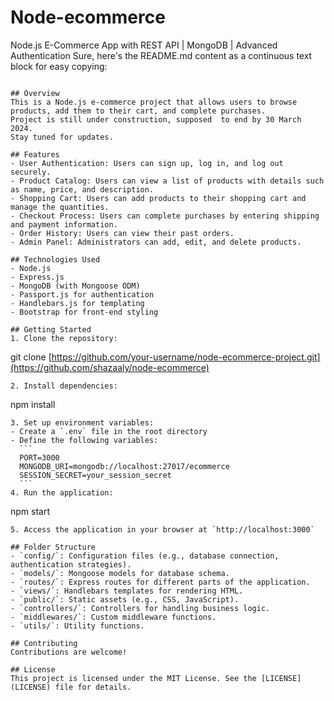 # Node-ecommerce
Node.js E-Commerce App with REST API | MongoDB | Advanced Authentication
Sure, here's the README.md content as a continuous text block for easy copying:

```

## Overview
This is a Node.js e-commerce project that allows users to browse products, add them to their cart, and complete purchases.
Project is still under construction, supposed  to end by 30 March 2024.
Stay tuned for updates.

## Features
- User Authentication: Users can sign up, log in, and log out securely.
- Product Catalog: Users can view a list of products with details such as name, price, and description.
- Shopping Cart: Users can add products to their shopping cart and manage the quantities.
- Checkout Process: Users can complete purchases by entering shipping and payment information.
- Order History: Users can view their past orders.
- Admin Panel: Administrators can add, edit, and delete products.

## Technologies Used
- Node.js
- Express.js
- MongoDB (with Mongoose ODM)
- Passport.js for authentication
- Handlebars.js for templating
- Bootstrap for front-end styling

## Getting Started
1. Clone the repository:
   ```
   git clone [https://github.com/your-username/node-ecommerce-project.git](https://github.com/shazaaly/node-ecommerce)
   ```
2. Install dependencies:
   ```
   npm install
   ```
3. Set up environment variables:
   - Create a `.env` file in the root directory
   - Define the following variables:
     ```
     PORT=3000
     MONGODB_URI=mongodb://localhost:27017/ecommerce
     SESSION_SECRET=your_session_secret
     ```
4. Run the application:
   ```
   npm start
   ```
5. Access the application in your browser at `http://localhost:3000`

## Folder Structure
- `config/`: Configuration files (e.g., database connection, authentication strategies).
- `models/`: Mongoose models for database schema.
- `routes/`: Express routes for different parts of the application.
- `views/`: Handlebars templates for rendering HTML.
- `public/`: Static assets (e.g., CSS, JavaScript).
- `controllers/`: Controllers for handling business logic.
- `middlewares/`: Custom middleware functions.
- `utils/`: Utility functions.

## Contributing
Contributions are welcome!

## License
This project is licensed under the MIT License. See the [LICENSE](LICENSE) file for details.
```
